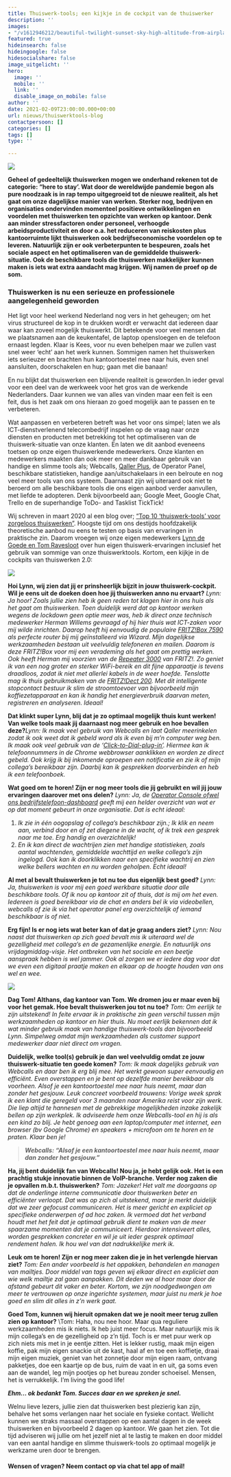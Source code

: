 ```yaml
---
title: Thuiswerk-tools; een kijkje in de cockpit van de thuiswerker
description: ''
images:
- "/v1612946212/beautiful-twilight-sunset-sky-high-altitude-from-airplane-cockpit-view_cre5ta.jpg"
featured: true
hideinsearch: false
hideingoogle: false
hidesocialshare: false
image_uitgelicht: ''
hero:
  image: ''
  mobile: ''
  link: ''
  disable_image_on_mobile: false
author: ''
date: 2021-02-09T23:00:00.000+00:00
url: nieuws/thuiswerktools-blog
contactpersoon: []
categories: []
tags: []
type: ''

---
```

![](https://res.cloudinary.com/callvoip/image/upload/v1612946212/beautiful-twilight-sunset-sky-high-altitude-from-airplane-cockpit-view_cre5ta.jpg)

**Geheel of gedeeltelijk thuiswerken mogen we onderhand rekenen tot de categorie: “here to stay’. Wat door de wereldwijde pandemie begon als pure noodzaak is in rap tempo uitgegroeid tot de nieuwe realiteit, als het gaat om onze dagelijkse manier van werken. Sterker nog, bedrijven en organisaties ondervinden momenteel positieve ontwikkelingen en voordelen met thuiswerken ten opzichte van werken op kantoor. Denk aan minder stressfactoren onder personeel, verhoogde arbeidsproductiviteit en door o.a. het reduceren van reiskosten plus kantoorruimte lijkt thuiswerken ook bedrijfseconomische voordelen op te leveren. Natuurlijk zijn er ook verbeterpunten te bespeuren, zoals het sociale aspect en het optimaliseren van de gemiddelde thuiswerk-situatie. Ook de beschikbare tools die thuiswerken makkelijker kunnen maken is iets wat extra aandacht mag krijgen. Wij namen de proef op de som.**

### Thuiswerken is nu een serieuze en professionele aangelegenheid geworden

Het ligt voor heel werkend Nederland nog vers in het geheugen; om het virus structureel de kop in te drukken wordt er verwacht dat iedereen daar waar kan zoveel mogelijk thuiswerkt. Dit betekende voor veel mensen dat we plaatsnamen aan de keukentafel, de laptop opensloegen en de telefoon ernaast legden. Klaar is Kees, voor nu even behelpen maar we zullen vast snel weer ‘echt’ aan het werk kunnen. Sommigen namen het thuiswerken iets serieuzer en brachten hun kantoortoestel mee naar huis, even snel aansluiten, doorschakelen en hup; gaan met die banaan!

En nu blijkt dat thuiswerken een blijvende realiteit is geworden.In ieder geval voor een deel van de werkweek voor het gros van de werkende Nederlanders. Daar kunnen we van alles van vinden maar een feit is een feit, dus is het zaak om ons hieraan zo goed mogelijk aan te passen en te verbeteren.

Wat aanpassen en verbeteren betreft was het voor ons simpel; laten we als ICT-dienstverlenend telecombedrijf inspelen op de vraag naar onze diensten en producten met betrekking tot het optimaliseren van de thuiswerk-situatie van onze klanten. En laten we dit aanbod eveneens toetsen op onze eigen thuiswerkende medewerkers. Onze klanten en medewerkers maakten dan ook meer en meer dankbaar gebruik van handige en slimme tools als; Webcalls, [Qaller Plus](https://www.callvoip.nl/telefonie/qaller/), de Operator Panel, beschikbare statistieken, handige aan/uitschakelaars in een belroute en nog veel meer tools van ons systeem. Daarnaast zijn wij uiteraard ook niet te beroerd om alle beschikbare tools die ons eigen aanbod verder aanvullen, met liefde te adopteren. Denk bijvoorbeeld aan; Google Meet, Google Chat, Trello en de superhandige ToDo- and Tasklist TickTick!

Wij schreven in maart 2020 al een blog over; [“Top 10 ‘thuiswerk-tools’ voor zorgeloos thuiswerken”](https://www.callvoip.nl/nieuws/top-10-thuiswerk-tools-voor-zorgeloos-thuiswerken/). Hoogste tijd om ons destijds hoofdzakelijk theoretische aanbod nu eens te testen op basis van ervaringen in praktische zin. Daarom vroegen wij onze eigen medewerkers [Lynn de Goede en Tom Ravesloot](https://www.callvoip.nl/overons/team/) over hun eigen thuiswerk-ervaringen inclusief het gebruik van sommige van onze thuiswerktools. Kortom, een kijkje in de cockpits van thuiswerken 2.0:

![](https://res.cloudinary.com/callvoip/image/upload/v1612453829/Screenshot_34_mgbtoz.png)

<b>Hoi Lynn, wij zien dat jij er prinsheerlijk bijzit in jouw thuiswerk-cockpit. Wil je eens uit de doeken doen hoe jij thuiswerken anno nu ervaart?</b>
_Lynn: Ja hoor! Zoals jullie zien heb ik geen reden tot klagen hier in ons huis als het gaat om thuiswerken. Toen duidelijk werd dat op kantoor werken wegens de lockdown geen optie meer was, heb ik direct onze technisch medewerker Herman Willems gevraagd of hij hier thuis wat ICT-zaken voor mij wilde inrichten. Daarop heeft hij eenvoudig de populaire_ [_FRITZ!Box 7590_](https://fritzshop.nl/fritzbox/592-fritzbox-7590.html) _als perfecte router bij mij geïnstalleerd via Wizard. Mijn dagelijkse werkzaamheden bestaan uit veelvuldig telefoneren en mailen. Daarom is deze FRITZ!Box voor mij een verademing als het gaat om prettig werken. Ook heeft Herman mij voorzien van de_ [_Repeater 3000_](https://fritzshop.nl/repeater/853-fritzrepeater-3000.html) _van FRITZ!. Zo geniet ik van een nog groter en sterker WiFi-bereik en dit fijne apparaatje is tevens draadloos, zodat ik niet met allerlei kabels in de weer hoefde. Tenslotte mag ik thuis gebruikmaken van de_ [_FRITZ!Dect 200_](https://fritzshop.nl/smart-home/15-fritzdect-200-intelligent-stopcontact.html?)_. Met dit intelligente stopcontact bestuur ik slim de stroomtoevoer van bijvoorbeeld mijn koffiezetapparaat en kan ik handig het energieverbruik daarvan meten, registreren en analyseren. Ideaal!_

<b>Dat klinkt super Lynn, blij dat je zo optimaal mogelijk thuis kunt werken! Van welke tools maak jij daarnaast nog meer gebruik en hoe bevallen deze?</b>_Lynn: Ik maak veel gebruik van Webcalls en laat Qaller meerinkelen zodat ik ook weet dat ik gebeld word als ik even bij m’n computer weg ben. Ik maak ook veel gebruik van de ‘_[_Click-to-Dial-plug-in’_](https://www.callvoip.nl/telefonie/clicktodial/)_. Hiermee kan ik telefoonnummers in de Chrome webbrowser aanklikken en worden ze direct gebeld. Ook krijg ik bij inkomende oproepen een notificatie en zie ik of mijn collega’s bereikbaar zijn. Daarbij kan ik gesprekken doorverbinden en heb ik een telefoonboek._

<b>Wat goed om te horen! Zijn er nog meer tools die jij gebruikt en wil jij jouw ervaringen daarover met ons delen?</b>
_Lynn: Ja, de_ [_Operator Console ofwel ons bedrijfstelefoon-dashboard_](https://www.callvoip.nl/telefonie/operator-console/) _geeft mij een helder overzicht van wat er op dat moment gebeurt in onze organisatie. Dat is echt ideaal:_

1. _Ik zie in één oogopslag of collega’s beschikbaar zijn.; Ik klik en neem aan, verbind door en of zet diegene in de wacht, of ik trek een gesprek naar me toe. Erg handig en overzichtelijk!_
2. _En ik kan direct de wachtrijen zien met handige statistieken, zoals aantal wachtenden, gemiddelde wachttijd en welke collega’s zijn ingelogd. Ook kan ik doorklikken naar een specifieke wachtrij en zien welke bellers wachten en nu worden geholpen. Echt ideaal!_

<b>Al met al bevalt thuiswerken je tot nu toe dus eigenlijk best goed?</b>
_Lynn: Ja, thuiswerken is voor mij een goed werkbare situatie door alle beschikbare tools. Of ik nou op kantoor zit of thuis, dat is mij om het even. Iedereen is goed bereikbaar via de chat en anders bel ik via videobellen, webcalls of zie ik via het operator panel erg overzichtelijk of iemand beschikbaar is of niet._

<b>Erg fijn! Is er nog iets wat beter kan of dat je graag anders ziet?</b>
_Lynn: Nou naast dat thuiswerken op zich goed bevalt mis ik uiteraard wel de gezelligheid met collega’s en de gezamenlijke energie. En natuurlijk ons vrijdagmiddag-visje. Het ontbreken van het sociale en een beetje aanspraak hebben is wel jammer. Ook al zorgen we er iedere dag voor dat we even een digitaal praatje maken en elkaar op de hoogte houden van ons wel en wee._

![](https://res.cloudinary.com/callvoip/image/upload/v1612453844/Screenshot_35_texsn8.png)

<b>Dag Tom! Althans, dag kantoor van Tom. We dromen jou er maar even bij voor het gemak. Hoe bevalt thuiswerken jou tot nu toe?</b>
_Tom: Om eerlijk te zijn uitstekend! In feite ervaar ik in praktische zin geen verschil tussen mijn werkzaamheden op kantoor en hier thuis. Nu moet eerlijk bekennen dat ik wat minder gebruik maak van handige thuiswerk-tools dan bijvoorbeeld Lynn. Simpelweg omdat mijn werkzaamheden als customer support medewerker daar niet direct om vragen._

<b>Duidelijk, welke tool(s) gebruik je dan wel veelvuldig omdat ze jouw thuiswerk-situatie ten goede komen?</b>
_Tom: Ik maak dagelijks gebruik van Webcalls en daar ben ik erg blij mee. Het werkt gewoon super eenvoudig en efficiënt. Even overstappen en je bent op dezelfde manier bereikbaar als voorheen. Alsof je een kantoortoestel mee naar huis neemt, maar dan zonder het gesjouw. Leuk concreet voorbeeld trouwens: Vorige week sprak ik een klant die geregeld voor 3 maanden naar Amerika reist voor zijn werk. Die liep altijd te hannesen met de gebrekkige mogelijkheden inzake zakelijk bellen op zijn werkplek. Ik adviseerde hem onze Webcalls-tool en hij is als een kind zo blij. Je hebt genoeg aan een laptop/computer met internet, een browser (bv Google Chrome) en speakers + microfoon om te horen en te praten. Klaar ben je!_

> **_Webcalls: “Alsof je een kantoortoestel mee naar huis neemt, maar dan zonder het gesjouw.”_**

<b>Ha, jij bent duidelijk fan van Webcalls! Nou ja, je hebt gelijk ook. Het is een prachtig stukje innovatie binnen de VoIP-branche. Verder nog zaken die je opvallen m.b.t. thuiswerken?</b>
_Tom: Jazeker! Het valt me doorgaans op dat de onderlinge interne communicatie door thuiswerken beter en efficiënter verloopt. Dat was op zich al uitstekend, maar je merkt duidelijk dat we zeer gefocust communiceren. Het is meer gericht en expliciet op specifieke onderwerpen of ad hoc zaken. Ik vermoed dat het verband houdt met het feit dat je optimaal gebruik dient te maken van de meer spaarzame momenten dat je communiceert. Hierdoor intensiveert alles, worden gesprekken concreter en wil je uit ieder gesprek optimaal rendement halen. Ik hou wel van dat nadrukkelijke merk ik._

<b>Leuk om te horen! Zijn er nog meer zaken die je in het verlengde hiervan ziet?</b>
_Tom: Een ander voorbeeld is het oppakken, behandelen en managen van mailtjes. Door middel van tags geven wij elkaar direct en expliciet aan wie welk mailtje zal gaan aanpakken. Dit deden we al hoor maar door de afstand gebeurt dit vaker en beter. Kortom, we zijn noodgedwongen om meer te vertrouwen op onze ingerichte systemen, maar juist nu merk je hoe goed en slim dit alles in z’n werk gaat._

<b>Goed Tom, kunnen wij hieruit opmaken dat we je nooit meer terug zullen zien op kantoor?</b>
\\Tom: Haha, nou nee hoor. Maar qua reguliere werkzaamheden mis ik niets. Ik heb juist meer focus. Maar natuurlijk mis ik mijn collega’s en de gezelligheid op z’n tijd. Toch is er met puur werk op zich niets mis met in je eentje zitten. Het is lekker rustig, maak mijn eigen koffie, pak mijn eigen snackie uit de kast, haal af en toe een koffietje, draai mijn eigen muziek, geniet van het zonnetje door mijn eigen raam, ontvang pakketjes, doe een kaartje op de bus, ruim de vaat in en uit, ga soms even aan de wandel, leg mijn pootjes op het bureau zonder schoeisel. Mensen, het is verrukkelijk. I’m living the good life!

<b>_Ehm... ok bedankt Tom. Succes daar en we spreken je snel._</b>

Welnu lieve lezers, jullie zien dat thuiswerken best plezierig kan zijn, behalve het soms verlangen naar het sociale en fysieke contact. Wellicht kunnen we straks massaal overstappen op een aantal dagen in de week thuiswerken en bijvoorbeeld 2 dagen op kantoor. We gaan het zien. Tot die tijd adviseren wij jullie om het jezelf niet al te lastig te maken en door middel van een aantal handige en slimme thuiswerk-tools zo optimaal mogelijk je werkzame uren door te brengen.

#### Wensen of vragen? Neem contact op via chat tel app of mail!